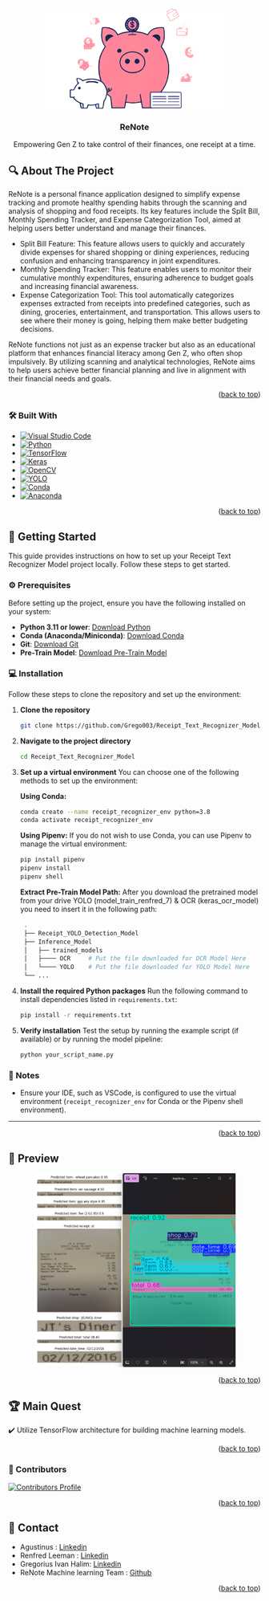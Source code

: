 <a id="renote-top"></a>


<!-- PROJECT LOGO -->
<br />
<div align="center">
  <a href="https://github.com/Grego003/Receipt_Text_Recognizer_Model">
    <img src="images/ReNoteV2.png" alt="Logo" width="auto" height="200">
  </a>

  <h3 align="center">ReNote</h3>

  <p align="center">
    Empowering Gen Z to take control of their finances, one receipt at a time.
    <br />
  </p>
</div>

<!-- ABOUT THE PROJECT -->
## 🔍 About The Project

ReNote is a personal finance application designed to simplify expense tracking and promote healthy spending habits through the scanning and analysis of shopping and food receipts. Its key features include the Split Bill, Monthly Spending Tracker, and Expense Categorization Tool, aimed at helping users better understand and manage their finances.

* Split Bill Feature: This feature allows users to quickly and accurately divide expenses for shared shopping or dining experiences, reducing confusion and enhancing transparency in joint expenditures.
* Monthly Spending Tracker: This feature enables users to monitor their cumulative monthly expenditures, ensuring adherence to budget goals and increasing financial awareness.
* Expense Categorization Tool: This tool automatically categorizes expenses extracted from receipts into predefined categories, such as dining, groceries, entertainment, and transportation. This allows users to see where their money is going, helping them make better budgeting decisions.

ReNote functions not just as an expense tracker but also as an educational platform that enhances financial literacy among Gen Z, who often shop impulsively. By utilizing scanning and analytical technologies, ReNote aims to help users achieve better financial planning and live in alignment with their financial needs and goals.


<p align="right">(<a href="#renote-top">back to top</a>)</p>



### 🛠️ Built With
* [![Visual Studio Code][VSCode]][VSCode-url]
* [![Python][Python]][Python-url]
* [![TensorFlow][TensorFlow]][TensorFlow-url]
* [![Keras][Keras]][Keras-url]
* [![OpenCV][OpenCV]][OpenCV-url]
* [![YOLO][YOLO]][YOLO-url]
* [![Conda][Conda]][Conda-url]
* [![Anaconda][Anaconda]][Anaconda-url]

<p align="right">(<a href="#renote-top">back to top</a>)</p>



<!-- GETTING STARTED -->
## 🌟 Getting Started

This guide provides instructions on how to set up your Receipt Text Recognizer Model project locally. Follow these steps to get started.

### ⚙️ Prerequisites

Before setting up the project, ensure you have the following installed on your system:

* **Python 3.11 or lower**: [Download Python](https://www.python.org/downloads/)
* **Conda (Anaconda/Miniconda)**: [Download Conda](https://docs.conda.io/en/latest/miniconda.html)
* **Git**: [Download Git](https://git-scm.com/downloads)
* **Pre-Train Model**: [Download Pre-Train Model](https://drive.google.com/drive/folders/1gLAUvi3ZRD5bvERJO5ZjPGWa4AiHaQSD?usp=sharing)

### 💻 Installation

Follow these steps to clone the repository and set up the environment:

1. **Clone the repository**
   ```sh
   git clone https://github.com/Grego003/Receipt_Text_Recognizer_Model.git
   ```

2. **Navigate to the project directory**
   ```sh
   cd Receipt_Text_Recognizer_Model
   ```

3. **Set up a virtual environment**
   You can choose one of the following methods to set up the environment:

   **Using Conda:**
   ```sh
   conda create --name receipt_recognizer_env python=3.8
   conda activate receipt_recognizer_env
   ```

   **Using Pipenv:**
   If you do not wish to use Conda, you can use Pipenv to manage the virtual environment:
   ```sh
   pip install pipenv
   pipenv install
   pipenv shell
   ```

   **Extract Pre-Train Model Path:**
   After you download the pretrained model from your drive YOLO (model_train_renfred_7) & OCR (keras_ocr_model) you need to insert it in the following path:
   ```sh
    .
    ├── Receipt_YOLO_Detection_Model
    ├── Inference_Model                    
    │   ├── trained_models       
    │   ├──── OCR     # Put the file downloaded for OCR Model Here
    │   └──── YOLO    # Put the file downloaded for YOLO Model Here       
    └── ...

4. **Install the required Python packages**
   Run the following command to install dependencies listed in `requirements.txt`:
   ```sh
   pip install -r requirements.txt
   ```

5. **Verify installation**
   Test the setup by running the example script (if available) or by running the model pipeline:
   ```sh
   python your_script_name.py
   ```

### 📝 Notes

- Ensure your IDE, such as VSCode, is configured to use the virtual environment (`receipt_recognizer_env` for Conda or the Pipenv shell environment).
---

<p align="right">(<a href="#renote-top">back to top</a>)</p>



<!-- USAGE EXAMPLES -->
## 📸 Preview

<div align="center">
  <img src="images/preview.png" alt="Preview" style="max-width: 80%; height: auto;">
</div>

<p align="right">(<a href="#renote-top">back to top</a>)</p>



<!-- Main Quest -->
## 🏆 Main Quest

✔️ Utilize TensorFlow architecture for building machine learning models.


<p align="right">(<a href="#renote-top">back to top</a>)</p>

<!-- Contributors -->
### 🙏 Contributors

<a href="https://github.com/Grego003/Receipt_Text_Recognizer_Model/graphs/contributors">
  <img src="https://contrib.rocks/image?repo=Grego003/Receipt_Text_Recognizer_Model" alt="Contributors Profile" />
</a>

<p align="right">(<a href="#renote-top">back to top</a>)</p>


<!-- CONTACT -->
## 📱 Contact 

* Agustinus : [Linkedin](https://www.linkedin.com/in/agustinus-tech)
* Renfred Leeman : [Linkedin](https://www.linkedin.com/in/renfred-leeman)
* Gregorius Ivan Halim: [Linkedin](https://www.linkedin.com/in/gregorius-ivan-halim-58365421a/)
* ReNote Machine learning Team : [Github](https://github.com/Grego003/Receipt_Text_Recognizer_Model)

<p align="right">(<a href="#renote-top">back to top</a>)</p>



[VSCode]: https://img.shields.io/badge/Visual%20Studio%20Code-007ACC?style=for-the-badge&logo=visualstudiocode&logoColor=white
[VSCode-url]: https://code.visualstudio.com/
[Python]: https://img.shields.io/badge/Python-3776AB?style=for-the-badge&logo=python&logoColor=white
[Python-url]: https://www.python.org/
[TensorFlow]: https://img.shields.io/badge/TensorFlow-FF6F20?style=for-the-badge&logo=tensorflow&logoColor=white
[TensorFlow-url]: https://www.tensorflow.org/
[Keras]: https://img.shields.io/badge/Keras-D00000?style=for-the-badge&logo=keras&logoColor=white
[Keras-url]: https://keras.io/
[OpenCV]: https://img.shields.io/badge/OpenCV-5C3EE8?style=for-the-badge&logo=opencv&logoColor=white
[OpenCV-url]: https://opencv.org/
[YOLO]: https://img.shields.io/badge/YOLO-2B2B2B?style=for-the-badge&logo=yolo&logoColor=white
[YOLO-url]: https://pjreddie.com/darknet/yolo/
[Conda]: https://img.shields.io/badge/Conda-44A833?style=for-the-badge&logo=anaconda&logoColor=white
[Conda-url]: https://conda.io/
[Anaconda]: https://img.shields.io/badge/Anaconda-44A833?style=for-the-badge&logo=anaconda&logoColor=white
[Anaconda-url]: https://www.anaconda.com/